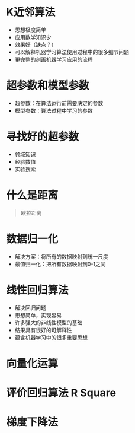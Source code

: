 # K近邻算法

- 思想极度简单
- 应用数学知识少
- 效果好（缺点？）
- 可以解释机器学习算法使用过程中的很多细节问题
- 更完整的刻画机器学习应用的流程

# 超参数和模型参数

- 超参数：在算法运行前需要决定的参数
- 模型参数：算法过程中学习的参数

# 寻找好的超参数

- 领域知识
- 经验数值
- 实验搜索

# 什么是距离
> 欧拉距离

# 数据归一化

- 解决方案：将所有的数据映射到统一尺度
- 最值归一化：把所有数据映射到0-1之间

# 线性回归算法

- 解决回归问题
- 思想简单，实现容易
- 许多强大的非线性模型的基础
- 结果具有很好的可解释性
- 蕴含机器学习中的很多重要思想

# 向量化运算

# 评价回归算法 R Square

# 梯度下降法